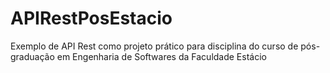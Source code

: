 # APIRestPosEstacio
Exemplo de API Rest como projeto prático para disciplina do curso de pós-graduação em Engenharia de Softwares da Faculdade Estácio
